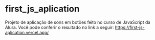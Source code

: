 # first_js_aplication
Projeto de aplicação de sons em botões feito no curso de JavaScript da Alura. Você pode conferir o resultado no link a seguir: https://first-js-aplication.vercel.app/
